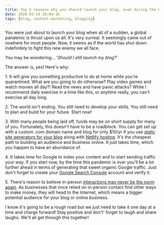 ```yaml
---
title: Top 5 reasons why you should launch your blog, even during the Coronavirus pandemic
date: 2020-03-24 20:04:16
tags: [blog, content-marketing, blogging]
---
```


You were just about  to launch your blog when  all  of  a sudden, a global pandemic is thrust upon us all. It's very surreal. It seemingly came out of nowhere for most people. Now, it seems as if the world has shut down indefinitely to fight this new enemy we all face.

You may be wondering... '_Should I still launch my blog?_'

The answer is, yes! Here's why:

1\. It will give you something productive to do at home while you're quarantined. What are you going to do otherwise? Play video games and watch movies all day?! Read the news and have panic attacks? While I recommend daily exercise in a time like this, or anytime really, you can't exercise all day long.

2\. The world isn't ending. You still need to develop your skills. You still need to plan and build for your future. Start now!

3\. With many people being laid off, funds may be on short supply for many of you. Fortunately, this doesn't have to be a roadblock. You can get set up with a custom .com domain name and blog for only $10/yr if you use [static site generators for your blog][1] along with [Netlify hosting][2]. It's the cheapest path to building an audience and business online. It just takes time, which you happen to have an abundance of.

4\. It takes time for Google to index your content and to start sending traffic your way. If you start now, by the time this pandemic is over you'll be a lot further ahead in terms of generating that sweet organic Google traffic. Just don't forget to create your [Google Search Console][3] account and verify it.

5\. There's reason to believe in-person [interactions may never be the norm again][4]. As businesses that once relied on in-person contact find other ways to make money, they will head to the Internet, which means a bigger potential audience for your blog or online business.

I know it's going to be a rough road but we just need to take it one day at a time and charge forward! Stay positive and don't' forget to laugh and share laughs. We'll all get through this together!

[1]: https://blog.stevelongoria.net/2019/09/24/top-3-reasons-static-site-generator-for-blogging/
[2]: https://netlify.com
[3]: https://search.google.com/search-console/about
[4]: https://apple.news/A9-yIRjUIQeu5NbwfsOrElw